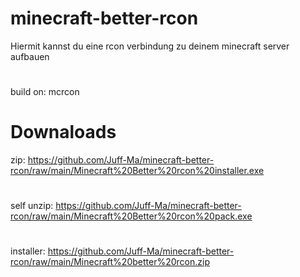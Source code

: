 # minecraft-better-rcon
Hiermit kannst du eine rcon verbindung zu deinem minecraft server aufbauen
#
build on: mcrcon

# Downaloads

zip: https://github.com/Juff-Ma/minecraft-better-rcon/raw/main/Minecraft%20Better%20rcon%20installer.exe
#
self unzip: https://github.com/Juff-Ma/minecraft-better-rcon/raw/main/Minecraft%20Better%20rcon%20pack.exe
#
installer: https://github.com/Juff-Ma/minecraft-better-rcon/raw/main/Minecraft%20better%20rcon.zip
